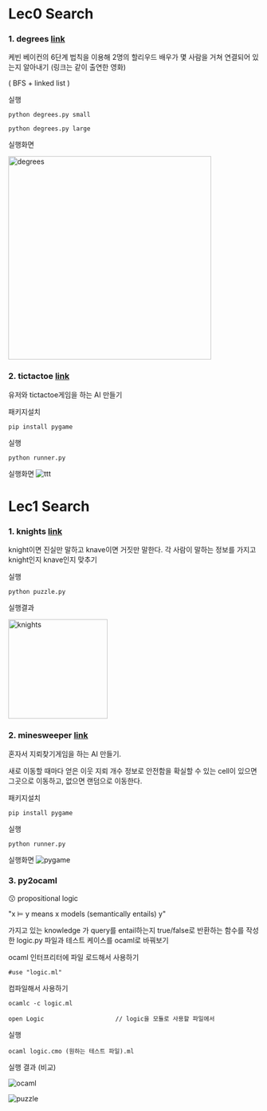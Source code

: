 # Lec0 Search

### 1. degrees [link](https://cs50.harvard.edu/extension/ai/2020/spring/projects/0/degrees/)
케빈 베이컨의 6단계 법칙을 이용해 2명의 할리우드 배우가 몇 사람을 거쳐 연결되어 있는지 알아내기 (링크는 같이 출연한 영화)

( BFS + linked list )

실행 
```
python degrees.py small

python degrees.py large
```
실행화면

<img width="407" alt="degrees" src="https://user-images.githubusercontent.com/33231313/110240520-b2198580-7f8f-11eb-985c-3eab409834fa.PNG">

### 2. tictactoe [link](https://cs50.harvard.edu/extension/ai/2020/spring/projects/0/tictactoe/)
유저와 tictactoe게임을 하는 AI 만들기

패키지설치
```
pip install pygame    
```

실행
```
python runner.py
```

실행화면
![ttt](https://user-images.githubusercontent.com/33231313/110240266-7631f080-7f8e-11eb-8d02-e4e9c3a40318.png)


# Lec1 Search

### 1. knights [link](https://cs50.harvard.edu/extension/ai/2020/spring/projects/1/knights/)
knight이면 진실만 말하고 knave이면 거짓만 말한다.
각 사람이 말하는 정보를 가지고 knight인지 knave인지 맞추기


실행
```
python puzzle.py
```

실행결과

<img width="199" alt="knights" src="https://user-images.githubusercontent.com/33231313/110239998-27d02200-7f8d-11eb-98de-6e30a215aa76.PNG">

### 2. minesweeper [link](https://cs50.harvard.edu/extension/ai/2020/spring/projects/1/minesweeper/)
혼자서 지뢰찾기게임을 하는 AI 만들기.

새로 이동할 때마다 얻은 이웃 지뢰 개수 정보로 안전함을 확실할 수 있는 cell이 있으면 그곳으로 이동하고, 없으면 랜덤으로 이동한다.

패키지설치
```
pip install pygame    
```

실행
```
python runner.py
```

실행화면
![pygame](https://user-images.githubusercontent.com/33231313/110239580-1259f880-7f8b-11eb-9b8a-1592c247babc.png)


### 3. py2ocaml

😗 propositional logic

"x ⊨ y means x models (semantically entails) y"

가지고 있는 knowledge 가 query를 entail하는지 true/false로 반환하는 함수를 작성한 logic.py 파일과 테스트 케이스를 ocaml로 바꿔보기

ocaml 인터프리터에 파일 로드해서 사용하기
```
#use "logic.ml"
```
컴파일해서 사용하기
```
ocamlc -c logic.ml

open Logic                    // logic을 모듈로 사용할 파일에서
```

실행
```
ocaml logic.cmo (원하는 테스트 파일).ml
```

실행 결과 (비교)

![ocaml](https://user-images.githubusercontent.com/33231313/110241086-50a6e600-7f92-11eb-8c3a-a30f0e8ea439.png)

![puzzle](https://user-images.githubusercontent.com/33231313/110582819-1adf4880-81b0-11eb-93ff-7f4d3d4a9cd6.png)


